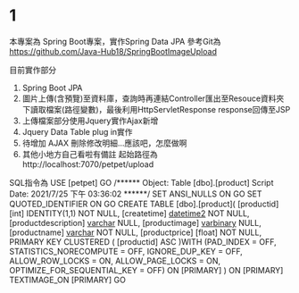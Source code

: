 # 1 

本專案為 Spring Boot專案，實作Spring Data JPA 
參考Git為 https://github.com/Java-Hub18/SpringBootImageUpload

目前實作部分
1. Spring Boot JPA
2. 圖片上傳(含預覽)至資料庫，查詢時再連結Controller匯出至Resouce資料夾下讀取檔案(路徑變數)，最後利用HttpServletResponse response回傳至JSP
3. 上傳檔案部分使用Jquery實作Ajax新增
4. Jquery Data Table plug in實作
5. 待增加 AJAX 刪除修改明細...應該吧，怎麼做啊
6. 其他小地方自己看啦有備註
起始路徑為
http://localhost:7070/petpet/upload

SQL指令為
USE [petpet]
GO
/****** Object:  Table [dbo].[product]    Script Date: 2021/7/25 下午 03:36:02 ******/
SET ANSI_NULLS ON
GO
SET QUOTED_IDENTIFIER ON
GO
CREATE TABLE [dbo].[product](
	[productid] [int] IDENTITY(1,1) NOT NULL,
	[createtime] [datetime2](7) NOT NULL,
	[productdescription] [varchar](255) NULL,
	[productimage] [varbinary](max) NULL,
	[productname] [varchar](255) NOT NULL,
	[productprice] [float] NOT NULL,
PRIMARY KEY CLUSTERED 
(
	[productid] ASC
)WITH (PAD_INDEX = OFF, STATISTICS_NORECOMPUTE = OFF, IGNORE_DUP_KEY = OFF, ALLOW_ROW_LOCKS = ON, ALLOW_PAGE_LOCKS = ON, OPTIMIZE_FOR_SEQUENTIAL_KEY = OFF) ON [PRIMARY]
) ON [PRIMARY] TEXTIMAGE_ON [PRIMARY]
GO